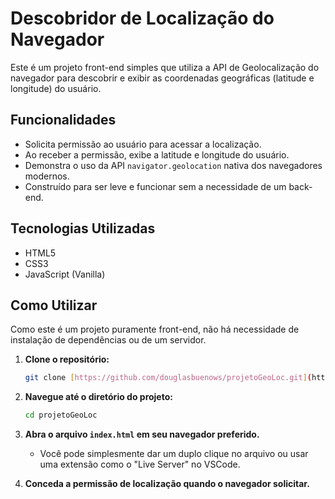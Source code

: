 # Descobridor de Localização do Navegador

Este é um projeto front-end simples que utiliza a API de Geolocalização do navegador para descobrir e exibir as coordenadas geográficas (latitude e longitude) do usuário.

## Funcionalidades

- Solicita permissão ao usuário para acessar a localização.
- Ao receber a permissão, exibe a latitude e longitude do usuário.
- Demonstra o uso da API `navigator.geolocation` nativa dos navegadores modernos.
- Construído para ser leve e funcionar sem a necessidade de um back-end.

## Tecnologias Utilizadas

- HTML5
- CSS3
- JavaScript (Vanilla)

## Como Utilizar

Como este é um projeto puramente front-end, não há necessidade de instalação de dependências ou de um servidor.

1.  **Clone o repositório:**
    ```bash
    git clone [https://github.com/douglasbuenows/projetoGeoLoc.git](https://github.com/douglasbuenows/projetoGeoLoc.git)
    ```

2.  **Navegue até o diretório do projeto:**
    ```bash
    cd projetoGeoLoc
    ```

3.  **Abra o arquivo `index.html` em seu navegador preferido.**
    - Você pode simplesmente dar um duplo clique no arquivo ou usar uma extensão como o "Live Server" no VSCode.

4.  **Conceda a permissão de localização quando o navegador solicitar.**
